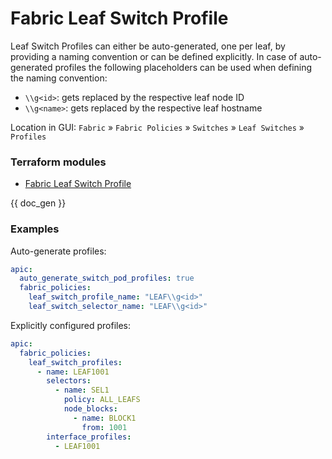 # Fabric Leaf Switch Profile

Leaf Switch Profiles can either be auto-generated, one per leaf, by providing a naming convention or can be defined explicitly. In case of auto-generated profiles the following placeholders can be used when defining the naming convention:

* `\\g<id>`: gets replaced by the respective leaf node ID
* `\\g<name>`: gets replaced by the respective leaf hostname

Location in GUI:
`Fabric` » `Fabric Policies` » `Switches` » `Leaf Switches` » `Profiles`

### Terraform modules

* [Fabric Leaf Switch Profile](https://registry.terraform.io/modules/netascode/fabric-leaf-switch-profile/aci/latest)

{{ doc_gen }}

### Examples

Auto-generate profiles:

```yaml
apic:
  auto_generate_switch_pod_profiles: true
  fabric_policies:
    leaf_switch_profile_name: "LEAF\\g<id>"
    leaf_switch_selector_name: "LEAF\\g<id>"
```

Explicitly configured profiles:

```yaml
apic:
  fabric_policies:
    leaf_switch_profiles:
      - name: LEAF1001
        selectors:
          - name: SEL1
            policy: ALL_LEAFS
            node_blocks:
              - name: BLOCK1
                from: 1001
        interface_profiles:
          - LEAF1001
```
